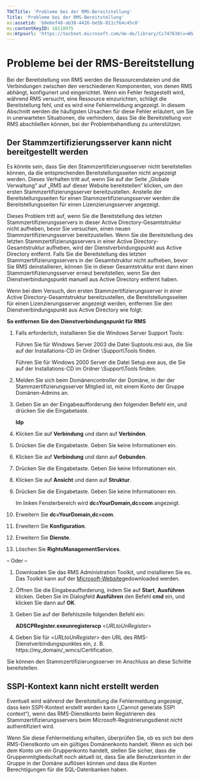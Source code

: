```yaml
---
TOCTitle: 'Probleme bei der RMS-Bereitstellung'
Title: 'Probleme bei der RMS-Bereitstellung'
ms:assetid: 'b0e6ef48-ab38-4426-be5b-811cf64c45c0'
ms:contentKeyID: 18118975
ms:mtpsurl: 'https://technet.microsoft.com/de-de/library/Cc747638(v=WS.10)'
---
```


Probleme bei der RMS-Bereitstellung
===================================

Bei der Bereitstellung von RMS werden die Ressourcendateien und die Verbindungen zwischen den verschiedenen Komponenten, von denen RMS abhängt, konfiguriert und eingerichtet. Wenn ein Fehler festgestellt wird, während RMS versucht, eine Ressource einzurichten, schlägt die Bereitstellung fehl, und es wird eine Fehlermeldung angezeigt. In diesem Abschnitt werden die häufigsten Ursachen für diese Fehler erläutert, um Sie in unerwarteten Situationen, die verhindern, dass Sie die Bereitstellung von RMS abschließen können, bei der Problembehandlung zu unterstützen.

Der Stammzertifizierungsserver kann nicht bereitgestellt werden
---------------------------------------------------------------

Es könnte sein, dass Sie den Stammzertifizierungsserver nicht bereitstellen können, da die entsprechenden Bereitstellungsseiten nicht angezeigt werden. Dieses Verhalten tritt auf, wenn Sie auf der Seite „Globale Verwaltung“ auf „RMS auf dieser Website bereitstellen“ klicken, um den ersten Stammzertifizierungsserver bereitzustellen. Anstelle der Bereitstellungsseiten für einen Stammzertifizierungsserver werden die Bereitstellungsseiten für einen Lizenzierungsserver angezeigt.

Dieses Problem tritt auf, wenn Sie die Bereitstellung des letzten Stammzertifizierungsservers in dieser Active Directory-Gesamtstruktur nicht aufheben, bevor Sie versuchen, einen neuen Stammzertifizierungsserver bereitzustellen. Wenn Sie die Bereitstellung des letzten Stammzertifizierungsservers in einer Active Directory-Gesamtstruktur aufheben, wird der Dienstverbindungspunkt aus Active Directory entfernt. Falls Sie die Bereitstellung des letzten Stammzertifizierungsservers in der Gesamtstruktur nicht aufheben, bevor Sie RMS deinstallieren, können Sie in dieser Gesamtstruktur erst dann einen Stammzertifizierungsserver erneut bereitstellen, wenn Sie den Dienstverbindungspunkt manuell aus Active Directory entfernt haben.

Wenn bei dem Versuch, den ersten Stammzertifizierungsserver in einer Active Directory-Gesamtstruktur bereitzustellen, die Bereitstellungsseiten für einen Lizenzierungsserver angezeigt werden, entfernen Sie den Dienstverbindungspunkt aus Active Directory wie folgt:

**So entfernen Sie den Dienstverbindungspunkt für RMS**
1.  Falls erforderlich, installieren Sie die Windows Server Support Tools:

    Führen Sie für Windows Server 2003 die Datei Suptools.msi aus, die Sie auf der Installations-CD im Ordner \\Support\\Tools finden.

    Führen Sie für Windows 2000 Server die Datei Setup.exe aus, die Sie auf der Installations-CD im Ordner \\Support\\Tools finden.

2.  Melden Sie sich beim Domänencontroller der Domäne, in der der Stammzertifizierungsserver Mitglied ist, mit einem Konto der Gruppe Domänen-Admins an.

3.  Geben Sie an der Eingabeaufforderung den folgenden Befehl ein, und drücken Sie die Eingabetaste.

    **ldp**

4.  Klicken Sie auf **Verbindung** und dann auf **Verbinden**.

5.  Drücken Sie die Eingabetaste. Geben Sie keine Informationen ein.

6.  Klicken Sie auf **Verbindung** und dann auf **Gebunden**.

7.  Drücken Sie die Eingabetaste. Geben Sie keine Informationen ein.

8.  Klicken Sie auf **Ansicht** und dann auf **Struktur**.

9.  Drücken Sie die Eingabetaste. Geben Sie keine Informationen ein.

    Im linken Fensterbereich wird **dc=YourDomain,dc=com** angezeigt.

10. Erweitern Sie **dc=YourDomain,dc=com**.

11. Erweitern Sie **Konfiguration**.

12. Erweitern Sie **Dienste**.

13. Löschen Sie **RightsManagementServices**.

– Oder –

1.  Downloaden Sie das RMS Administration Toolkit, und installieren Sie es. Das Toolkit kann auf der [Microsoft-Website](http://go.microsoft.com/fwlink/?linkid=33841)gedownloaded werden.
2.  Öffnen Sie die Eingabeaufforderung, indem Sie auf **Start**, **Ausführen** klicken. Geben Sie im Dialogfeld **Ausführen** den Befehl **cmd** ein, und klicken Sie dann auf **OK**.
3.  Geben Sie auf der Befehlszeile folgenden Befehl ein:

    **ADSCPRegister.exeunregisterscp** &lt;*URLtoUnRegister*&gt;
4.  Geben Sie für &lt;*URLtoUnRegister*&gt; den URL des RMS-Dienstverbindungspunktes ein, z. B. https://my\_domain/\_wmcs/Certification.

Sie können den Stammzertifizierungsserver im Anschluss an diese Schritte bereitstellen.

SSPI-Kontext kann nicht erstellt werden
---------------------------------------

Eventuell wird während der Bereitstellung die Fehlermeldung angezeigt, dass kein SSPI-Kontext erstellt werden kann („Cannot generate SSPI context“), wenn das RMS-Dienstkonto beim Registrieren des Stammzertifizierungsservers beim Microsoft-Registrierungsdienst nicht authentifiziert wird.

Wenn Sie diese Fehlermeldung erhalten, überprüfen Sie, ob es sich bei dem RMS-Dienstkonto um ein gültiges Domänenkonto handelt. Wenn es sich bei dem Konto um ein Gruppenkonto handelt, stellen Sie sicher, dass die Gruppenmitgliedschaft noch aktuell ist, dass Sie alle Benutzerkonten in der Gruppe in der Domäne auflösen können und dass die Konten Berechtigungen für die SQL-Datenbanken haben.
